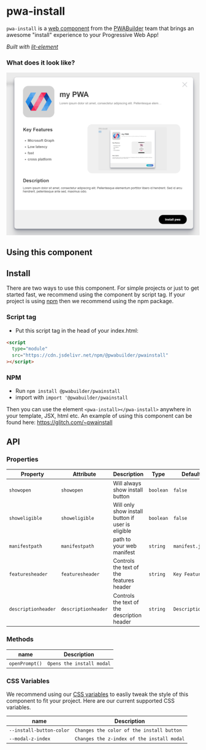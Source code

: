 # pwa-install

`pwa-install` is a [web component](https://meowni.ca/posts/web-components-with-otters/) from the [PWABuilder](https://pwabuilder.com) team that brings an awesome "install" experience to your Progressive Web App!

_Built with [lit-element](https://lit-element.polymer-project.org/)_

### What does it look like?

![An image of what the component looks like](assets/installsnip.png?raw=true "pwa-install")

## Using this component

## Install

There are two ways to use this component. For simple projects or just to get started fast, we recommend using the component by script tag. If your project is using [npm](https://www.npmjs.com/) then we recommend using the npm package.

### Script tag

- Put this script tag in the head of your index.html:

```html
<script
  type="module"
  src="https://cdn.jsdelivr.net/npm/@pwabuilder/pwainstall"
></script>
```

### NPM

- Run `npm install @pwabuilder/pwainstall`
- import with `import '@pwabuilder/pwainstall`

Then you can use the element `<pwa-install></pwa-install>` anywhere in your template, JSX, html etc. An example of using this component can be found here: https://glitch.com/~pwainstall

## API

### Properties

| Property            | Attribute           | Description                                       | Type      | Default         |
| ------------------- | ------------------- | ------------------------------------------------- | --------- | --------------- |
| `showopen`          | `showopen`          | Will always show install button                   | `boolean` | `false`         |
| `showeligible`      | `showeligible`      | Will only show install button if user is eligible | `boolean` | `false`         |
| `manifestpath`      | `manifestpath`      | path to your web manifest                         | `string`  | `manifest.json` |
| `featuresheader`    | `featuresheader`    | Controls the text of the features header          | `string`  | `Key Features`  |
| `descriptionheader` | `descriptionheader` | Controls the text of the description header       | `string`  | `Description`   |

### Methods

| name         | Description               |
| ------------ | ------------------------- |
| `openPrompt()` | `Opens the install modal` |

### CSS Variables

We recommend using our [CSS variables](https://developer.mozilla.org/en-US/docs/Web/CSS/Using_CSS_custom_properties) to easliy tweak the style of this component to fit your project. Here are our current
supported CSS variables.

| name         | Description               |
| ------------ | ------------------------- |
| `--install-button-color` | `Changes the color of the install button` |
| `--modal-z-index`        | `Changes the z-index of the install modal`|
